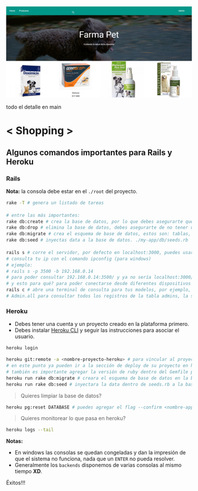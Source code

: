 ![foto gráfico](img-readme/proyectoFinal.png)

todo el detalle en main

# < Shopping >

## Algunos comandos importantes para Rails y Heroku

### Rails
**Nota:** la consola debe estar en el `./root` del proyecto.
```sh
rake -T # genera un listado de tareas

# entre las más importantes:
rake db:create # crea la base de datos, por lo que debes asegurarte que no exista
rake db:drop # elimina la base de datos, debes asegurarte de no tener usuarios conectados a la misma
rake db:migrate # crea el esquema de base de datos, estos son: tablas, relaciones, claves primarias, etc...
rake db:seed # inyectas data a la base de datos. ./my-app/db/seeds.rb

rails s # corre el servidor, por defecto en localhost:3000, puedes usar el flag -p para asignar otro puerto y el flag -b para asignar una ip
# consulta tu ip con el comando ipconfig (para windows)
# ejemplo: 
# rails s -p 3500 -b 192.168.0.14
# para poder consultar 192.168.0.14:3500/ y ya no sería localhost:3000/
# y esto para qué? para poder conectarse desde diferentes dispositivos que estén en la misma red, laptops, smartphones, tablets, etc... Ahora tu máquina es un servidor más real
rails c # abre una terminal de consulta para tus modelos, por ejemplo, puedes hacer consultas como:
# Admin.all para consultar todos los registros de la tabla admins, la salida es un poco fea, pero tenemos instalada la gema awesome_print que nos ayudara en eso. Solo debemos colocar ap antes de la consulta, ap Admin.all y todo sera más para humanos. Existen otros métodos como find, find_by, find_by_<nombre-columna>, etc...
```
### Heroku
* Debes tener una cuenta y un proyecto creado en la plataforma primero.
* Debes instalar [Heroku CLI](https://devcenter.heroku.com/articles/heroku-cli) y seguir las instrucciones para asociar el usuario.
```sh
heroku login
```
```sh
heroku git:remote -a <nombre-proyecto-heroku> # para vincular al proyecto creado en heroku
# en este punto ya pueden ir a la sección de deploy de su proyecto en heroku y asociar su repositorio github, donde tienen el proyecto rails con los cambios, para que funcione ese despliegue, deben agregar en el archivo Gemfile la gema rails_12factor dentro de un bloque para producción, ejemplo: group :production
# también es importante agregar la versión de ruby dentro del Gemfile para que heroku sepa cual debe instalar, ejemplo ruby '2.4.3'
heroku run rake db:migrate # creara el esquema de base de datos en la base de datos de heroku dentro del proyecto
heroku run rake db:seed # inyectara la data dentro de seeds.rb a la base de datos
```
> Quieres limpiar la base de datos?

```sh
heroku pg:reset DATABASE # puedes agregar el flag --confirm <nombre-app-heroku> para poder confirmar. Debes correr :migrate otra vez y :seed
```
> Quieres monitorear lo que pasa en heroku?
```sh
heroku logs --tail
```
**Notas:** 
* En windows las consolas se quedan congeladas y dan la impresión de que el sistema no funciona, nada que un `ENTER` no pueda resolver.
* Generalmente los `backends` disponemos de varias consolas al mismo tiempo **XD**.

Éxitos!!!
